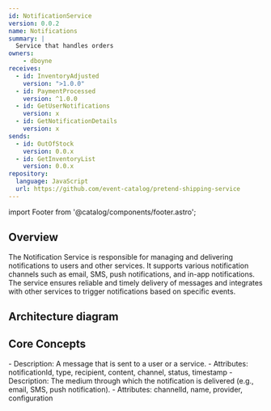 ```yaml
---
id: NotificationService
version: 0.0.2
name: Notifications
summary: |
  Service that handles orders
owners:
    - dboyne
receives:
  - id: InventoryAdjusted
    version: ">1.0.0"
  - id: PaymentProcessed
    version: ^1.0.0
  - id: GetUserNotifications
    version: x
  - id: GetNotificationDetails
    version: x
sends:
  - id: OutOfStock
    version: 0.0.x
  - id: GetInventoryList
    version: 0.0.x
repository:
  language: JavaScript
  url: https://github.com/event-catalog/pretend-shipping-service
---
```


import Footer from '@catalog/components/footer.astro';

## Overview

The Notification Service is responsible for managing and delivering notifications to users and other services. It supports various notification channels such as email, SMS, push notifications, and in-app notifications. The service ensures reliable and timely delivery of messages and integrates with other services to trigger notifications based on specific events.

<Tiles >
    <Tile icon="DocumentIcon" href={`/docs/services/${frontmatter.id}/${frontmatter.version}/changelog`}  title="View the changelog" description="Want to know the history of this service? View the change logs" />
    <Tile icon="UserGroupIcon" href="/docs/teams/full-stack" title="Contact the team" description="Any questions? Feel free to contact the owners" />
    <Tile icon="BoltIcon" href={`/visualiser/services/${frontmatter.id}/${frontmatter.version}`} title={`Sends ${frontmatter.sends.length} messages`} description="This service sends messages to downstream consumers" />
    <Tile icon="BoltIcon"  href={`/visualiser/services/${frontmatter.id}/${frontmatter.version}`} title={`Receives ${frontmatter.receives.length} messages`} description="This service receives messages from other services" />
</Tiles>


## Architecture diagram

<NodeGraph />

## Core Concepts

<AccordionGroup>
  <Accordion title="Notification">
    - Description: A message that is sent to a user or a service.
    - Attributes: notificationId, type, recipient, content, channel, status, timestamp
  </Accordion>
  <Accordion title="Channel">
    - Description: The medium through which the notification is delivered (e.g., email, SMS, push notification).
    - Attributes: channelId, name, provider, configuration 
  </Accordion>
</AccordionGroup>

<Footer />